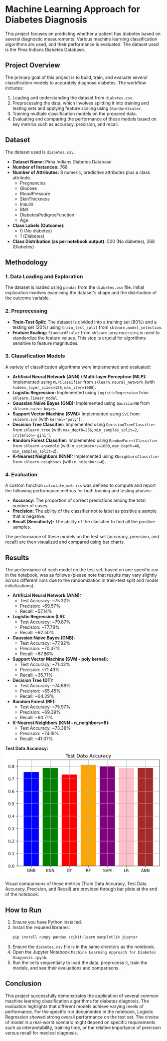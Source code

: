 # Machine Learning Approach for Diabetes Diagnosis

This project focuses on predicting whether a patient has diabetes based on several diagnostic measurements. Various machine learning classification algorithms are used, and their performance is evaluated. The dataset used is the Pima Indians Diabetes Database.

## Project Overview

The primary goal of this project is to build, train, and evaluate several classification models to accurately diagnose diabetes. The workflow includes:
1.  Loading and understanding the dataset from `diabetes.csv`.
2.  Preprocessing the data, which involves splitting it into training and testing sets and applying feature scaling using `StandardScaler`.
3.  Training multiple classification models on the prepared data.
4.  Evaluating and comparing the performance of these models based on key metrics such as accuracy, precision, and recall.

## Dataset

The dataset used is `diabetes.csv`.
* **Dataset Name:** Pima Indians Diabetes Database
* **Number of Instances:** 768
* **Number of Attributes:** 8 numeric, predictive attributes plus a class attribute.
    * Pregnancies
    * Glucose
    * BloodPressure
    * SkinThickness
    * Insulin
    * BMI
    * DiabetesPedigreeFunction
    * Age
* **Class Labels (Outcome):**
    * 0 (No diabetes)
    * 1 (Diabetes)
* **Class Distribution (as per notebook output):** 500 (No diabetes), 268 (Diabetes)

## Methodology

### 1. Data Loading and Exploration
The dataset is loaded using `pandas` from the `diabetes.csv` file. Initial exploration involves examining the dataset's shape and the distribution of the outcome variable.

### 2. Preprocessing
* **Train-Test Split:** The dataset is divided into a training set (80%) and a testing set (20%) using `train_test_split` from `sklearn.model_selection`.
* **Feature Scaling:** `StandardScaler` from `sklearn.preprocessing` is used to standardize the feature values. This step is crucial for algorithms sensitive to feature magnitudes.

### 3. Classification Models
A variety of classification algorithms were implemented and evaluated:
* **Artificial Neural Network (ANN) / Multi-layer Perceptron (MLP):** Implemented using `MLPClassifier` from `sklearn.neural_network` (with `hidden_layer_sizes=128`, `max_iter=1000`).
* **Logistic Regression:** Implemented using `LogisticRegression` from `sklearn.linear_model`.
* **Gaussian Naive Bayes (GNB):** Implemented using `GaussianNB` from `sklearn.naive_bayes`.
* **Support Vector Machine (SVM):** Implemented using `SVC` from `sklearn.svm` (with `kernel='poly'`).
* **Decision Tree Classifier:** Implemented using `DecisionTreeClassifier` from `sklearn.tree` (with `max_depth=256`, `min_samples_split=2`, `criterion='gini'`).
* **Random Forest Classifier:** Implemented using `RandomForestClassifier` from `sklearn.ensemble` (with `n_estimators=1000`, `max_depth=48`, `min_samples_split=2`).
* **K-Nearest Neighbors (KNN):** Implemented using `KNeighborsClassifier` from `sklearn.neighbors` (with `n_neighbors=8`).

### 4. Evaluation
A custom function `calculate_metrics` was defined to compute and report the following performance metrics for both training and testing phases:
* **Accuracy:** The proportion of correct predictions among the total number of cases.
* **Precision:** The ability of the classifier not to label as positive a sample that is negative.
* **Recall (Sensitivity):** The ability of the classifier to find all the positive samples.

The performance of these models on the test set (accuracy, precision, and recall) are then visualized and compared using bar charts.

## Results

The performance of each model on the test set, based on one specific run in the notebook, was as follows (please note that results may vary slightly across different runs due to the randomization in train-test split and model initializations):

* **Artificial Neural Network (ANN):**
    * Test Accuracy: ~75.32%
    * Precision: ~69.57%
    * Recall: ~57.14%
* **Logistic Regression (LR):**
    * Test Accuracy: ~79.87%
    * Precision: ~77.78%
    * Recall: ~62.50%
* **Gaussian Naive Bayes (GNB):**
    * Test Accuracy: ~77.92%
    * Precision: ~70.37%
    * Recall: ~67.86%
* **Support Vector Machine (SVM - poly kernel):**
    * Test Accuracy: ~71.43%
    * Precision: ~71.43%
    * Recall: ~35.71%
* **Decision Tree (DT):**
    * Test Accuracy: ~74.68%
    * Precision: ~65.45%
    * Recall: ~64.29%
* **Random Forest (RF):**
    * Test Accuracy: ~75.97%
    * Precision: ~69.39%
    * Recall: ~60.71%
* **K-Nearest Neighbors (KNN - n_neighbors=8):**
    * Test Accuracy: ~73.38%
    * Precision: ~74.19%
    * Recall: ~41.07%

**Test Data Accuracy:**
![Test Data Accuracy Comparison](images/acc_test.png)

Visual comparisons of these metrics (Train Data Accuracy, Test Data Accuracy, Precision, and Recall) are provided through bar plots at the end of the notebook.

## How to Run

1.  Ensure you have Python installed.
2.  Install the required libraries:
    ```bash
    pip install numpy pandas scikit-learn matplotlib jupyter
    ```
3.  Ensure the `diabetes.csv` file is in the same directory as the notebook.
4.  Open the Jupyter Notebook `Machine Learning Approach for Diabetes Diagnosis.ipynb`.
5.  Run the cells sequentially to load the data, preprocess it, train the models, and see their evaluations and comparisons.

## Conclusion

This project successfully demonstrates the application of several common machine learning classification algorithms for diabetes diagnosis. The evaluation highlights that different models achieve varying levels of performance. For the specific run documented in the notebook, Logistic Regression showed strong overall performance on the test set. The choice of model in a real-world scenario might depend on specific requirements such as interpretability, training time, or the relative importance of precision versus recall for medical diagnosis.